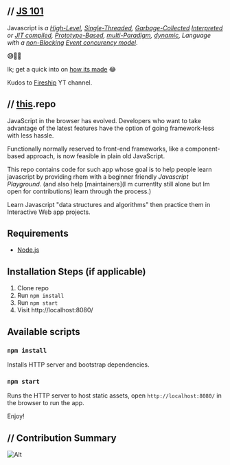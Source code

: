 ## // [**JS 101**](#LearnJavascript)

Javascript is _a [High-Level](), [Single-Threaded](), [Garbage-Collected]() [Interpreted]() or [JIT compiled](), [Prototype-Based](), [multi-Paradigm](), [dynamic](), Language with a [non-Blocking]() [Event concurency model]()_.

**😐😬🤯**

Ik; get a quick into on [how its made](https://www.youtube.com/watch?v=FSs_JYwnAdI) 😂

Kudos to [Fireship](https://www.youtube.com/c/Fireship) YT channel.

## // [this](#LearnJavascript).repo

JavaScript in the browser has evolved. Developers who want to take advantage of the latest features have the option of going framework-less with less hassle.

Functionally normally reserved to front-end frameworks, like a component-based approach, is now feasible in plain old JavaScript.

This repo contains code for such app whose goal is to help people learn javascript by providing rhem with a beginner friendly _Javascript Playground._ (and also help [maintainers](I m currentlty still alone but Im open for contributions) learn through the process.)

Learn Javascript "data structures and algorithms" then practice them in Interactive Web app projects.

## Requirements

-   [Node.js](http://nodejs.org/)

## Installation Steps (if applicable)

1. Clone repo
2. Run `npm install`
3. Run `npm start`
4. Visit http://localhost:8080/

## Available scripts

### `npm install`

Installs HTTP server and bootstrap dependencies.

### `npm start`

Runs the HTTP server to host static assets, open `http://localhost:8080/` in the browser to run the app.

Enjoy!

## // Contribution Summary

![Alt](https://repobeats.axiom.co/api/embed/d192a1a9d4c416602898f7a613858acb869840e0.svg 'Repobeats analytics image')
